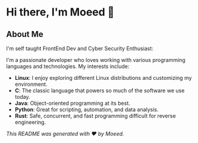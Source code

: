# Hi there, I'm Moeed 👋

## About Me
I'm self taught FrontEnd Dev and Cyber Security Enthusiast:

I'm a passionate developer who loves working with various programming languages and technologies. My interests include:

- **Linux**: I enjoy exploring different Linux distributions and customizing my environment.
- **C**: The classic language that powers so much of the software we use today.
- **Java**: Object-oriented programming at its best.
- **Python**: Great for scripting, automation, and data analysis.
- **Rust**: Safe, concurrent, and fast programming difficult for reverse engineering.

*This README was generated with ❤️ by Moeed.*
